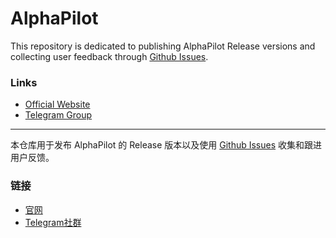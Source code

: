 # AlphaPilot
This repository is dedicated to publishing AlphaPilot Release versions and collecting user feedback through [Github Issues](https://github.com/AlphaPilotHQ/AlphaPilot/issues).

### Links
- [Official Website](https://www.alphapilot.tech/home)
- [Telegram Group](https://t.me/AlphaPilotClub)

---------------------------------------------------------------------------------------

本仓库用于发布 AlphaPilot 的 Release 版本以及使用 [Github Issues](https://github.com/AlphaPilotHQ/AlphaPilot/issues) 收集和跟进用户反馈。
### 链接
- [官网](https://www.alphapilot.tech/home)
- [Telegram社群](https://t.me/AlphaPilotClub)

